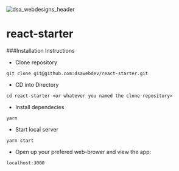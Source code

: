 ![dsa_webdesigns_header](https://user-images.githubusercontent.com/24277002/46819655-4d23bc00-cd52-11e8-865d-cb589c6f6bfa.jpg)

# react-starter

###Installation Instructions

- Clone repository
```
git clone git@github.com:dsawebdev/react-starter.git
```
- CD into Directory 
```
cd react-starter <or whatever you named the clone repository> 
```
- Install dependecies
```
yarn
```
- Start local server
```
yarn start
```
- Open up your prefered web-brower and view the app:
```
localhost:3000
```
